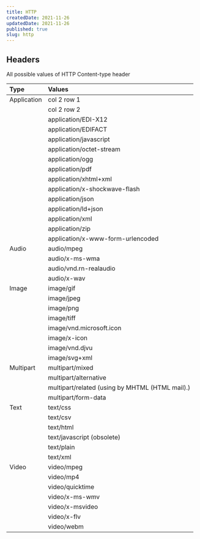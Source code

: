 ```yaml
---
title: HTTP
createdDate: 2021-11-26
updatedDate: 2021-11-26
published: true
slug: http
---
```


## Headers

All possible values of HTTP Content-type header

| Type        | Values                                          |
| :---------- | :---------------------------------------------- |
| Application | col 2 row 1                                     |
|             | col 2 row 2                                     |
|             | application/EDI-X12                             |
|             | application/EDIFACT                             |
|             | application/javascript                          |
|             | application/octet-stream                        |
|             | application/ogg                                 |
|             | application/pdf                                 |
|             | application/xhtml+xml                           |
|             | application/x-shockwave-flash                   |
|             | application/json                                |
|             | application/ld+json                             |
|             | application/xml                                 |
|             | application/zip                                 |
|             | application/x-www-form-urlencoded               |
| Audio       | audio/mpeg                                      |
|             | audio/x-ms-wma                                  |
|             | audio/vnd.rn-realaudio                          |
|             | audio/x-wav                                     |
| Image       | image/gif                                       |
|             | image/jpeg                                      |
|             | image/png                                       |
|             | image/tiff                                      |
|             | image/vnd.microsoft.icon                        |
|             | image/x-icon                                    |
|             | image/vnd.djvu                                  |
|             | image/svg+xml                                   |
| Multipart   | multipart/mixed                                 |
|             | multipart/alternative                           |
|             | multipart/related (using by MHTML (HTML mail).) |
|             | multipart/form-data                             |
| Text        | text/css                                        |
|             | text/csv                                        |
|             | text/html                                       |
|             | text/javascript (obsolete)                      |
|             | text/plain                                      |
|             | text/xml                                        |
| Video       | video/mpeg                                      |
|             | video/mp4                                       |
|             | video/quicktime                                 |
|             | video/x-ms-wmv                                  |
|             | video/x-msvideo                                 |
|             | video/x-flv                                     |
|             | video/webm                                      |

<!-- Source: https://www.geeksforgeeks.org/http-headers-content-type/ -->
